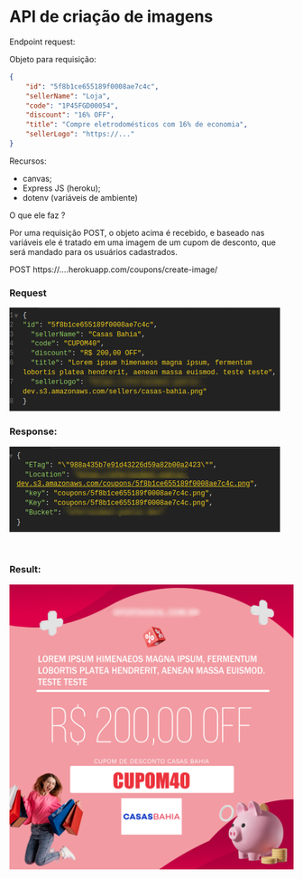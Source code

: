 # API de criação de imagens

Endpoint request:

Objeto para requisição:

```json
{
	"id": "5f8b1ce655189f0008ae7c4c",
	"sellerName": "Loja",
	"code": "1P45FGD00054",
	"discount": "16% OFF",
	"title": "Compre eletrodomésticos com 16% de economia",
	"sellerLogo": "https://..."
}
```

Recursos:

- canvas;
- Express JS (heroku);
- dotenv (variáveis de ambiente)

O que ele faz ?

Por uma requisição POST, o objeto acima é recebido, e baseado nas variáveis ele é tratado em uma imagem de um cupom de desconto, que será mandado para os usuários cadastrados.

POST https://....herokuapp.com/coupons/create-image/

### Request
![request](img/img2.png)

### Response:
![response](img/img3.png)

<br/>

### Result:
![template](img/img.png)